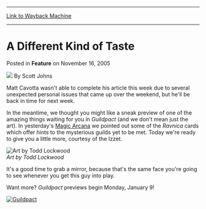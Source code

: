 
---
[Link to Wayback Machine](https://web.archive.org/web/20210429201506/https://magic.wizards.com/en/articles/archive/feature/different-kind-taste-2005-11-16)

[_metadata_:author]:- "Scott Johns"
[_metadata_:description]:- "Matt Cavotta wasn't able to complete his article this week due to several unexpected personal issues that came up over the weekend, but he'll be back in time for next week. In the meantime, we thought you might like a sneak preview of one of the amazing things waiting for you in Guildpact (and we don't mean just the art). In yesterday's Magic Arcana we pointed out some of the"
[_metadata_:generator]:- "Drupal 7 (http://drupal.org)"
[_metadata_:node]:- "626456"
[_metadata_:publish_date]:- "2005-11-16"
[_metadata_:source]:- "div-main-content"
[_metadata_:title]:- "A Different Kind of Taste"
[_metadata_:wayback_capture_timestamp]:- "2021-04-29 20:15:06"
[_metadata_:wayback_raw_url]:- "https://web.archive.org/web/20210429201506id_/https://magic.wizards.com/en/articles/archive/feature/different-kind-taste-2005-11-16"
[_metadata_:wayback_url]:- "https://magic.wizards.com/en/articles/archive/feature/different-kind-taste-2005-11-16"
---


A Different Kind of Taste
=========================



 Posted in **Feature**
 on November 16, 2005 






![](https://media.magic.wizards.com/styles/auth_small/public/images/person/authorpic_scottjohns.jpg)
By Scott Johns











Matt Cavotta wasn't able to complete his article this week due to several unexpected personal issues that came up over the weekend, but he'll be back in time for next week. 


In the meantime, we thought you might like a sneak preview of one of the amazing things waiting for you in *Guildpact* (and we don't mean just the art). In yesterday's [Magic Arcana](/en/articles/archive/evidence-other-guilds-2005-11-15) we pointed out some of the *Ravnica* cards which offer hints to the mysterious guilds yet to be met. Today we're ready to give you a little more, courtesy of the Izzet. 



![Art by Todd Lockwood](https://media.magic.wizards.com/image_legacy_migration/magic/images/mtgcom/arcana300/GPTPreviewDragon.jpg)  
*Art by Todd Lockwood*


It's a good time to grab a mirror, because that's the same face you're going to see whenever you get this guy into play.


Want more? *Guildpact* previews begin Monday, January 9!


[![Guildpact](https://media.magic.wizards.com/image_legacy_migration/magic/images/mtgcom/arcana300/GPTLogo.jpg)](/en/node/608436)







